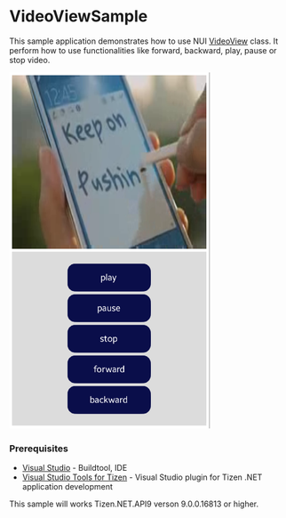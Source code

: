 # VideoViewSample
This sample application demonstrates how to use NUI [VideoView](https://samsung.github.io/TizenFX/latest/api/Tizen.NUI.BaseComponents.VideoView.html) class. It perform how to use functionalities like forward, backward, play, pause or stop video.

![MainPage](./VideoViewSS.png)

### Prerequisites
* [Visual Studio](https://www.visualstudio.com/) - Buildtool, IDE
* [Visual Studio Tools for Tizen](https://docs.tizen.org/application/vstools/install) - Visual Studio plugin for Tizen .NET application development

This sample will works Tizen.NET.API9 verson 9.0.0.16813 or higher.